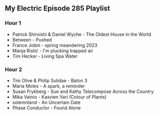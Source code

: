 ## My Electric Episode 285 Playlist

### Hour 1
* Patrick Shiroishi & Daniel Wyche - The Oldest House in the World
* Between - Pushed
* France Jobin - spring meandering 2023
* Manja Ristić - I'm plucking trapped air
* Tim Hecker - Living Spa Water

### Hour 2
* Tim Olive & Philip Sulidae - Baton 3
* Maria Moles - A spark, a reminder
* Susan Frykberg - Sue and Kathy Telecompose Across the Country
* Mika Vainio - Kasvien Vari (Colour of Plants)
* solemnland - An Uncertain Date
* Phase Conductor - Found Alone

